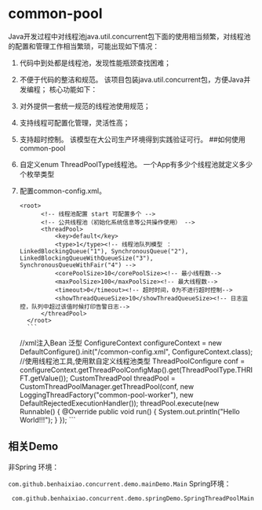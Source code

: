 # common-pool

Java开发过程中对线程池java.util.concurrent包下面的使用相当频繁，对线程池的配置和管理工作相当繁琐，可能出现如下情况：
1. 代码中到处都是线程池，发现性能瓶颈查找困难；
2. 不便于代码的整洁和规范。
该项目包装java.util.concurrent包，方便Java并发编程；
核心功能如下：
1. 对外提供一套统一规范的线程池使用规范；
2. 支持线程可配置化管理，灵活性高；
3. 支持超时控制。
该模型在大公司生产环境得到实践验证可行。
##如何使用common-pool

1. 自定义enum ThreadPoolType线程池。
一个App有多少个线程池就定义多少个枚举类型

2. 配置common-config.xml。

      ```
      <root>
            <!-- 线程池配置 start 可配置多个 -->
            <!-- 公共线程池（初始化系统信息等公共操作使用） -->
            <threadPool>
                <key>default</key>
                <type>1</type><!-- 线程池队列模型 ：LinkedBlockingQueue("1"), SynchronousQueue("2"), LinkedBlockingQueueWithQueueSize("3"), SynchronousQueueWithFair("4") -->
                <corePoolSize>10</corePoolSize><!-- 最小线程数-->
                <maxPoolSize>100</maxPoolSize><!-- 最大线程数-->
                <timeout>0</timeout><!-- 超时时间，0为不进行超时控制-->
                <showThreadQueueSize>10</showThreadQueueSize><!-- 日志监控，队列中超过该值时候打印告警日志-->
            </threadPool>
        </root>
        ```
      ```
      //xml注入Bean 泛型
        ConfigureContext configureContext = new DefaultConfigure<ConfigureContext>().init("/common-config.xml", ConfigureContext.class);
        //使用线程池工具,使用默自定义线程池类型
        ThreadPoolConfigure conf = configureContext.getThreadPoolConfigMap().get(ThreadPoolType.THRIFT.getValue());
        CustomThreadPool threadPool = CustomThreadPoolManager.getThreadPool(conf, new LoggingThreadFactory("common-pool-worker"), new
                DefaultRejectedExecutionHandler());
        threadPool.execute(new Runnable() {
            @Override
            public void run() {
                System.out.println("Hello World!!!");
            }
        });
        ```
        
   
## 相关Demo 

非Spring 环境：

```com.github.benhaixiao.concurrent.demo.mainDemo.Main```
Spring环境：

``` com.github.benhaixiao.concurrent.demo.springDemo.SpringThreadPoolMain```






